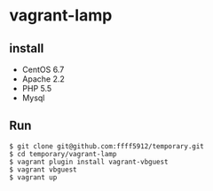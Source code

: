# vagrant-lamp

## install
- CentOS 6.7
- Apache 2.2
- PHP 5.5
- Mysql

## Run

```
$ git clone git@github.com:ffff5912/temporary.git
$ cd temporary/vagrant-lamp
$ vagrant plugin install vagrant-vbguest
$ vagrant vbguest
$ vagrant up
```
